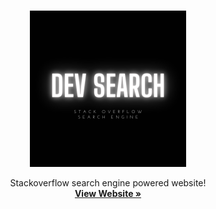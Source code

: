 <br />
<p align="center">
  <a href="https://dev-search-1d4c5.web.app/" >
    <img src="/logo.png" alt="Logo" width="250">
  </a>
  
  <p align="center">
    Stackoverflow search engine powered website!
    <br />
    <a href="https://dev-search-1d4c5.web.app/"><strong>View Website »</strong></a>
    <br />
  </p>
</p>

